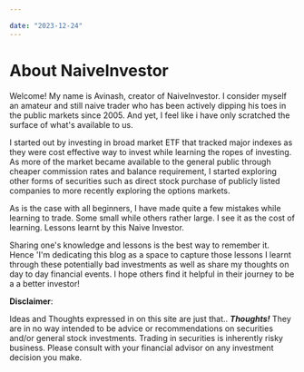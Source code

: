 ```yaml
---

date: "2023-12-24"
---
```

About NaiveInvestor
====================================

Welcome! My name is Avinash, creator of NaiveInvestor. I consider myself an amateur and still naive trader who has been actively dipping his toes in the public markets since 2005. And yet, I feel like i have only scratched the surface of what's available to us.

I started out by investing in broad market ETF that tracked major indexes as they were cost effective way to invest while learning the ropes of investing. As more of the market became available to the general public through cheaper commission rates and balance requirement, I started exploring other forms of securities such as direct stock purchase of publicly listed companies to more recently exploring the options markets.

As is the case with all beginners, I have made quite a few mistakes while learning to trade. Some small while others rather large. I see it as the cost of learning. Lessons learnt by this Naive Investor.

Sharing one's knowledge and lessons is the best way to remember it. Hence 'I'm dedicating this blog as a space to capture those lessons I learnt through these potentially bad investments as well as share my thoughts on day to day financial events. I hope others find it helpful in their journey to be a a better investor!

**Disclaimer**:

Ideas and Thoughts expressed in on this site are just that.. **_Thoughts!_** They are in no way intended to be advice or recommendations on securities and/or general stock investments. Trading in securities is inherently risky business. Please consult with your financial advisor on any investment decision you make.